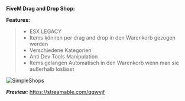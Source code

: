 **FiveM Drag and Drop Shop:**

**Features:**
> + ESX LEGACY
> + Items können per drag and drop in den Warenkorb gezogen werden
> + Verschiedene Kategorien
> + Anti Dev Tools Manipulation
> + Items gelangen Automatisch in den Warenkorb wenn man sie außerhalb loslässt


![SimpleShops](https://github.com/SimpleMarcel/Fivem-Drag-and-Drop-Shops/assets/102701262/50fa2acd-d503-43f3-b671-82ce15af1b62)

***Preview:***
https://streamable.com/qqwvjf
